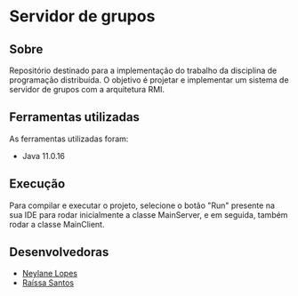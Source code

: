 # Servidor de grupos

## Sobre
Repositório destinado para a implementação do trabalho da disciplina de programação distribuída.  O objetivo é projetar e implementar um sistema de servidor de grupos com a arquitetura RMI.

## Ferramentas utilizadas

As ferramentas utilizadas foram: 

- Java 11.0.16

## Execução

Para compilar e executar o projeto, selecione o botão "Run" presente na sua IDE para rodar inicialmente a classe MainServer, e em seguida, também rodar a classe MainClient.

## Desenvolvedoras
- [Neylane Lopes](https://github.com/neylanepl) 
- [Raíssa Santos](https://github.com/raixasantos)
